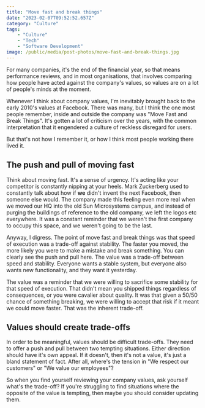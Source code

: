 ```yaml
---
title: "Move fast and break things"
date: "2023-02-07T09:52:52.657Z"
category: "Culture"
tags: 
    - "Culture"
    - "Tech"
    - "Software Development"
image: /public/media/post-photos/move-fast-and-break-things.jpg
---
```


For many companies, it's the end of the financial year, so that means performance reviews, and in most organisations, that involves comparing how people have acted against the company's values, so values are on a lot of people's minds at the moment.

Whenever I think about company values, I'm inevitably brought back to the early 2010's values at Facebook. There was many, but I think the one most people remember, inside and outside the company was "Move Fast and Break Things". It's gotten a lot of criticism over the years, with the common interpretation that it engendered a culture of reckless disregard for users.

But that's not how I remember it, or how I think most people working there lived it.

## The push and pull of moving fast

Think about moving fast. It's a sense of urgency. It's acting like your competitor is constantly nipping at your heels. Mark Zuckerberg used to constantly talk about how if **we** didn't invent the next Facebook, then someone else would. The company made this feeling even more real when we moved our HQ into the old Sun Microsystems campus, and instead of purging the buildings of reference to the old company, we left the logos etc everywhere. It was a constant reminder that we weren't the first company to occupy this space, and we weren't going to be the last.

Anyway, I digress. The point of move fast and break things was that speed of execution was a trade-off against stability. The faster you moved, the more likely you were to make a mistake and break something. You can clearly see the push and pull here. The value was a trade-off between speed and stability. Everyone wants a stable system, but everyone also wants new functionality, and they want it yesterday.

The value was a reminder that we were willing to sacrifice some stability for that speed of execution. That didn't mean you shipped things regardless of consequences, or you were cavalier about quality. It was that given a 50/50 chance of something breaking, we were willing to accept that risk if it meant we could move faster. That was the inherent trade-off.

## Values should create trade-offs

In order to be meaningful, values should be difficult trade-offs. They need to offer a push and pull between two tempting situations. Either direction should have it's own appeal. If it doesn't, then it's not a value, it's just a bland statement of fact. After all, where's the tension in "We respect our customers" or "We value our employees"?

So when you find yourself reviewing your company values, ask yourself what's the trade-off? If you're struggling to find situations where the opposite of the value is tempting, then maybe you should consider updating them.

